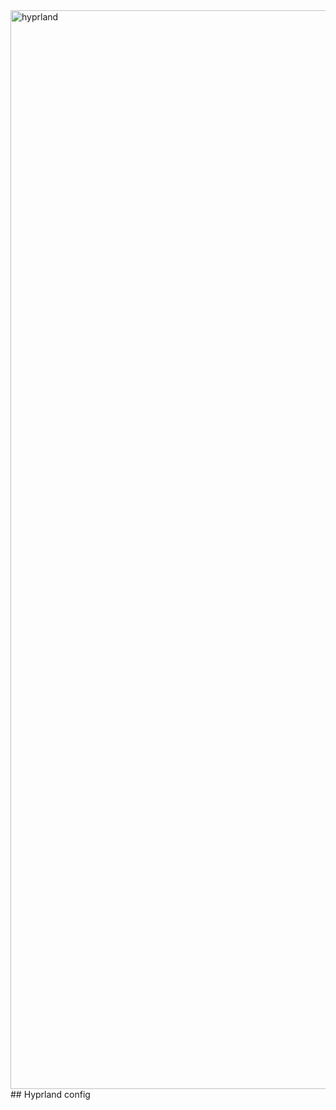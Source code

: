 <img width="3068" height="1726" alt="hyprland" src="https://github.com/user-attachments/assets/404b5d45-0d75-477a-b974-b69a1c57a80d" />
## Hyprland config
